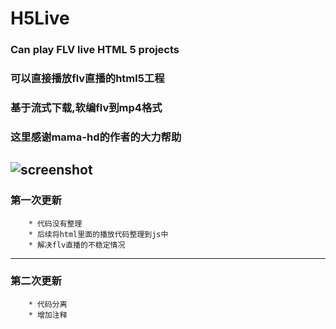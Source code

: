 # H5Live
### Can play FLV  live  HTML 5 projects
### 可以直接播放flv直播的html5工程
### 基于流式下载,软编flv到mp4格式
### 这里感谢mama-hd的作者的大力帮助

![screenshot](http://gao11.cn/img/1.jpg)
-----------------------------------------
### 第一次更新
		* 代码没有整理
		* 后续将html里面的播放代码整理到js中
		* 解决flv直播的不稳定情况
------------------------------------
### 第二次更新
		* 代码分离
		* 增加注释